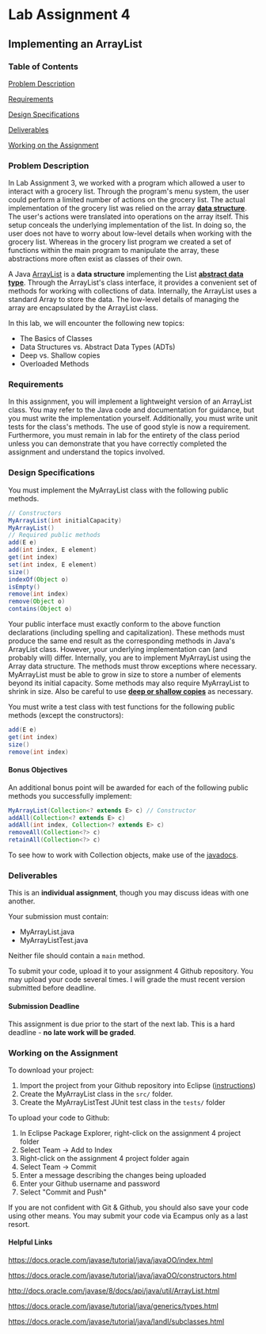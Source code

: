 # Lab Assignment 4
## Implementing an ArrayList

### Table of Contents 

[Problem Description](#problem-description)

[Requirements](#requirements)

[Design Specifications](#design-specifications)

[Deliverables](#deliverables)

[Working on the Assignment](#working-on-the-assignment)

### Problem Description

In Lab Assignment 3, we worked with a program which allowed a user to interact with a grocery list. Through the program's menu system, the user could perform a limited number of actions on the grocery list. The actual implementation of the grocery list was relied on the array [**data structure**](https://en.wikipedia.org/wiki/Data_structure). The user's actions were translated into operations on the array itself. This setup conceals the underlying implementation of the list. In doing so, the user does not have to worry about low-level details when working with the grocery list. Whereas in the grocery list program we created a set of functions within the main program to manipulate the array, these abstractions more often exist as classes of their own.

A Java [ArrayList](http://docs.oracle.com/javase/8/docs/api/java/util/ArrayList.html) is a **data structure** implementing the List [**abstract data type**](https://en.wikipedia.org/wiki/Abstract_data_type). Through the ArrayList's class interface, it provides a convenient set of methods for working with collections of data. Internally, the ArrayList uses a standard Array to store the data. The low-level details of managing the array are encapsulated by the ArrayList class.

In this lab, we will encounter the following new topics:
* The Basics of Classes
* Data Structures vs. Abstract Data Types (ADTs)
* Deep vs. Shallow copies
* Overloaded Methods

### Requirements

In this assignment, you will implement a lightweight version of an ArrayList class. You may refer to the Java code and documentation for guidance, but you must write the implementation yourself. Additionally, you must write unit tests for the class's methods. The use of good style is now a requirement. Furthermore, you must remain in lab for the entirety of the class period unless you can demonstrate that you have correctly completed the assignment and understand the topics involved.

### Design Specifications

You must implement the MyArrayList class with the following public methods.

```java
// Constructors
MyArrayList(int initialCapacity)
MyArrayList()
// Required public methods
add(E e)
add(int index, E element)
get(int index)
set(int index, E element)
size()
indexOf(Object o)
isEmpty()
remove(int index)
remove(Object o)
contains(Object o)
```

Your public interface must exactly conform to the above function declarations (including spelling and capitalization).  These methods must produce the same end result as the corresponding methods in Java's ArrayList class. However, your underlying implementation can (and probably will) differ. Internally, you are to implement MyArrayList using the Array data structure. The methods must throw exceptions where necessary. MyArrayList must be able to grow in size to store a number of elements beyond its initial capacity. Some methods may also require MyArrayList to shrink in size. Also be careful to use [**deep or shallow copies**](https://en.wikipedia.org/wiki/Object_copying#Methods_of_copying) as necessary.

You must write a test class with test functions for the following public methods (except the constructors):
```java
add(E e)
get(int index)
size()
remove(int index)
```

#### Bonus Objectives

An additional bonus point will be awarded for each of the following public methods you successfully implement:
```java
MyArrayList(Collection<? extends E> c) // Constructor
addAll(Collection<? extends E> c)
addAll(int index, Collection<? extends E> c)
removeAll(Collection<?> c)
retainAll(Collection<?> c)
```
To see how to work with Collection objects, make use of the [javadocs](http://docs.oracle.com/javase/8/docs/api/java/util/Collection.html).

### Deliverables

This is an **individual assignment**, though you may discuss ideas with one another.

Your submission must contain:
* MyArrayList.java 
* MyArrayListTest.java

Neither file should contain a ```main``` method.

To submit your code, upload it to your assignment 4 Github repository. You may upload your code several times. I will grade the must recent version submitted before deadline.

#### Submission Deadline
This assignment is due prior to the start of the next lab. This is a hard deadline - **no late work will be graded**.

### Working on the Assignment
To download your project:

1. Import the project from your Github repository into Eclipse ([instructions](https://github.com/wvu-cs111/spring2017/blob/master/assignment3/README.md#importing-the-project-into-eclipse))
2. Create the MyArrayList class in the ```src/``` folder.
3. Create the MyArrayListTest JUnit test class in the ```tests/``` folder

To upload your code to Github:

1. In Eclipse Package Explorer, right-click on the assignment 4 project folder
2. Select Team -> Add to Index
3. Right-click on the assignment 4 project folder again
4. Select Team -> Commit
5. Enter a message describing the changes being uploaded
6. Enter your Github username and password
7. Select "Commit and Push"

If you are not confident with Git & Github, you should also save your code using other means. You may submit your code via Ecampus only as a last resort.

#### Helpful Links

https://docs.oracle.com/javase/tutorial/java/javaOO/index.html

https://docs.oracle.com/javase/tutorial/java/javaOO/constructors.html

http://docs.oracle.com/javase/8/docs/api/java/util/ArrayList.html

https://docs.oracle.com/javase/tutorial/java/generics/types.html

https://docs.oracle.com/javase/tutorial/java/IandI/subclasses.html


